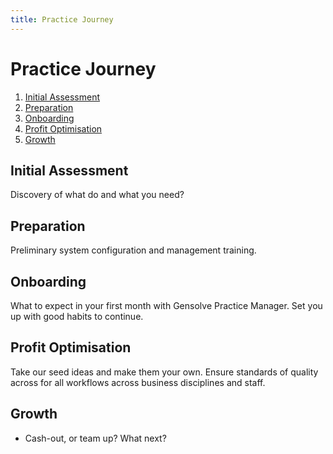 ```yaml
---
title: Practice Journey
---
```


# Practice Journey

1. [Initial Assessment](./initial-assessment/)
2. [Preparation](./preparation/)
3. [Onboarding](./onboarding/)
4. [Profit Optimisation](./profit-optimisation/)
5. [Growth](./growth/)

## Initial Assessment

Discovery of what do and what you need?

## Preparation

Preliminary system configuration and management training.

## Onboarding

What to expect in your first month with Gensolve Practice Manager. Set you up with good habits to continue.

## Profit Optimisation

Take our seed ideas and make them your own. Ensure standards of quality across for all workflows across business disciplines and staff.

## Growth

- Cash-out, or team up? What next?
